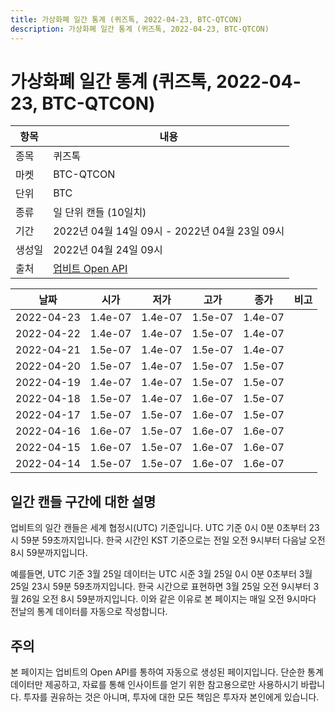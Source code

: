 ```yaml
---
title: 가상화폐 일간 통계 (퀴즈톡, 2022-04-23, BTC-QTCON)
description: 가상화폐 일간 통계 (퀴즈톡, 2022-04-23, BTC-QTCON)
---
```



가상화폐 일간 통계 (퀴즈톡, 2022-04-23, BTC-QTCON)
===

|항목|내용|
|--|--|
|종목|퀴즈톡|
|마켓|BTC-QTCON|
|단위|BTC|
|종류|일 단위 캔들 (10일치)|
|기간|2022년 04월 14일 09시 - 2022년 04월 23일 09시|
|생성일|2022년 04월 24일 09시|
|출처|[업비트 Open API](https://docs.upbit.com)|


|날짜|시가|저가|고가|종가|비고|
|--|--|--|--|--|--|
|2022-04-23|1.4e-07|1.4e-07|1.5e-07|1.4e-07|    |
|2022-04-22|1.4e-07|1.4e-07|1.5e-07|1.4e-07|    |
|2022-04-21|1.5e-07|1.4e-07|1.5e-07|1.4e-07|    |
|2022-04-20|1.5e-07|1.4e-07|1.5e-07|1.5e-07|    |
|2022-04-19|1.4e-07|1.4e-07|1.5e-07|1.5e-07|    |
|2022-04-18|1.5e-07|1.4e-07|1.6e-07|1.5e-07|    |
|2022-04-17|1.5e-07|1.5e-07|1.6e-07|1.5e-07|    |
|2022-04-16|1.6e-07|1.5e-07|1.6e-07|1.6e-07|    |
|2022-04-15|1.6e-07|1.5e-07|1.6e-07|1.6e-07|    |
|2022-04-14|1.5e-07|1.5e-07|1.6e-07|1.6e-07|    |


일간 캔들 구간에 대한 설명
---


업비트의 일간 캔들은 세계 협정시(UTC) 기준입니다. 
UTC 기준 0시 0분 0초부터 23시 59분 59초까지입니다. 
한국 시간인 KST 기준으로는 전일 오전 9시부터 다음날 오전 8시 59분까지입니다. 


예를들면, UTC 기준 3월 25일 데이터는 UTC 시준 3월 25일 0시 0분 0초부터 3월 25일 23시 59분 59초까지입니다. 
한국 시간으로 표현하면 3월 25일 오전 9시부터 3월 26일 오전 8시 59분까지입니다. 
이와 같은 이유로 본 페이지는 매일 오전 9시마다 전날의 통계 데이터를 자동으로 작성합니다. 


주의
---


본 페이지는 업비트의 Open API를 통하여 자동으로 생성된 페이지입니다. 
단순한 통계 데이터만 제공하고, 자료를 통해 인사이트를 얻기 위한 참고용으로만 사용하시기 바랍니다. 
투자를 권유하는 것은 아니며, 투자에 대한 모든 책임은 투자자 본인에게 있습니다. 
